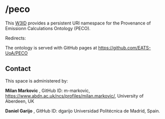 

# /peco
This [W3ID](https://w3id.org) provides a persistent URI namespace for the Provenance of Emissionn Calculations Ontology (PECO).


Redirects: 

The ontology is served with GitHub pages at https://github.com/EATS-UoA/PECO


## Contact
This space is administered by:  

**Milan Markovic**  ,
GitHub ID: m-markovic,
https://www.abdn.ac.uk/ncs/profiles/milan.markovic/,
University of Aberdeen, UK 

**Daniel Garijo**  ,
GitHub ID: dgarijo
Universidad Politécnica de Madrid, Spain.


